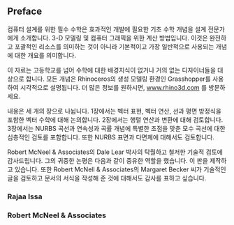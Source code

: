 ## Preface

컴퓨터 설계를 위한 필수 수학은 효과적인 개발에 필요한 기초 수학 개념을 설계 전문가에게 소개합니다.
3-D 모델링 및 컴퓨터 그래픽을 위한 계산 방법입니다. 이것은 완전하고 포괄적인 리소스를 의미하는 것이 아니라 기본적이고 가장 일반적으로 사용되는 개념에 대한 개요를 의미합니다.

이 자료는 고등학교를 넘어 수학에 대한 배경지식이 없거나 거의 없는 디자이너들을 대상으로 합니다.
모든 개념은 Rhinoceros의 생성 모델링 환경인 Grasshopper를 사용하여 시각적으로 설명됩니다. 더 많은 정보를 원하시면, www.rhino3d.com 를 방문하세요.

내용은 세 개의 장으로 나뉩니다. 1장에서는 벡터 표현, 벡터 연산, 선과 평면 방정식을 포함한 벡터 수학에 대해 논의합니다. 2장에서는 행렬 연산과 변환에 대해 검토합니다. 3장에서는 NURBS 곡선과 연속성과 곡률 개념에 특별한 초점을 맞춘 모수 곡선에 대한 심층적인 검토를 포함합니다. 또한 NURBS 표면과 다면체에 대해서도 검토합니다.

Robert McNeel & Associates의 Dale Lear 박사의 탁월하고 철저한 기술적 검토에 감사드립니다. 그의 귀중한 논평은 다음과 같이 중유한 역할을 했습니다.
이 판을 제작하고 있습니다. 또한 Robert McNell & Associates의 Margaret Becker 씨가 기술적인 글을 검토하고 문서의 서식을 작성해 준 것에 대해서도 감사를 표하고 싶습니다.

### Rajaa Issa
### Robert McNeel & Associates
